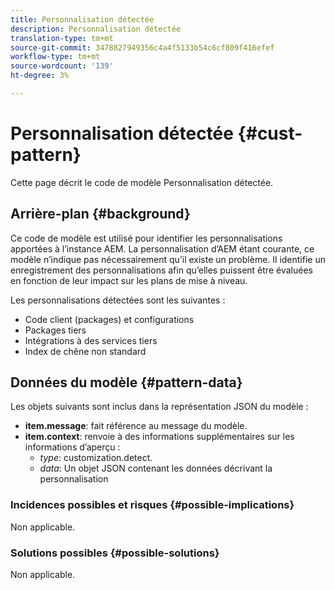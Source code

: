 ```yaml
---
title: Personnalisation détectée
description: Personnalisation détectée
translation-type: tm+mt
source-git-commit: 3478827949356c4a4f5133b54c6cf809f416efef
workflow-type: tm+mt
source-wordcount: '139'
ht-degree: 3%

---
```



# Personnalisation détectée {#cust-pattern}

Cette page décrit le code de modèle Personnalisation détectée.

## Arrière-plan {#background}

Ce code de modèle est utilisé pour identifier les personnalisations apportées à l’instance AEM. La personnalisation d’AEM étant courante, ce modèle n’indique pas nécessairement qu’il existe un problème. Il identifie un enregistrement des personnalisations afin qu’elles puissent être évaluées en fonction de leur impact sur les plans de mise à niveau.

Les personnalisations détectées sont les suivantes :

* Code client (packages) et configurations
* Packages tiers
* Intégrations à des services tiers
* Index de chêne non standard

## Données du modèle {#pattern-data}

Les objets suivants sont inclus dans la représentation JSON du modèle :

* **item.message**: fait référence au message du modèle.
* **item.context**: renvoie à des informations supplémentaires sur les informations d’aperçu :
   * *type*: customization.detect.
   * *data*: Un objet JSON contenant les données décrivant la personnalisation

### Incidences possibles et risques {#possible-implications}

Non applicable.

### Solutions possibles  {#possible-solutions}

Non applicable.
